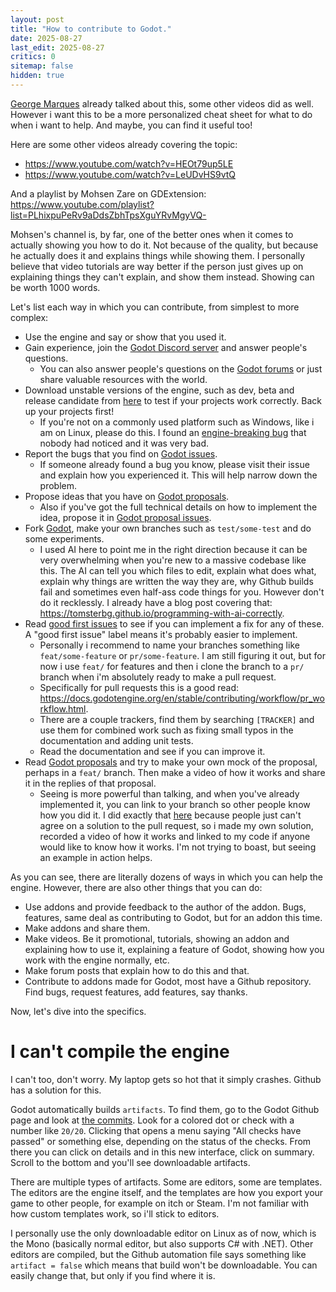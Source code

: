 ```yaml
---
layout: post
title: "How to contribute to Godot."
date: 2025-08-27
last_edit: 2025-08-27
critics: 0
sitemap: false
hidden: true
---
```


[George Marques](https://www.youtube.com/watch?v=xFaTV4xRwaU) already talked about this, some other videos did as well. However i want this to be a more personalized cheat sheet for what to do when i want to help. And maybe, you can find it useful too!

Here are some other videos already covering the topic:
- <https://www.youtube.com/watch?v=HEOt79up5LE>
- <https://www.youtube.com/watch?v=LeUDvHS9vtQ>

And a playlist by Mohsen Zare on GDExtension: <https://www.youtube.com/playlist?list=PLhixpuPeRv9aDdsZbhTpsXguYRvMgyVQ->

Mohsen's channel is, by far, one of the better ones when it comes to actually showing you how to do it. Not because of the quality, but because he actually does it and explains things while showing them. I personally believe that video tutorials are way better if the person just gives up on explaining things they can't explain, and show them instead. Showing can be worth 1000 words.

Let's list each way in which you can contribute, from simplest to more complex:

- Use the engine and say or show that you used it.
- Gain experience, join the [Godot Discord server](https://discord.gg/godotengine) and answer people's questions.
	- You can also answer people's questions on the [Godot forums](https://forum.godotengine.org/) or just share valuable resources with the world.
- Download unstable versions of the engine, such as dev, beta and release candidate from [here](https://godotengine.org/download/archive/) to test if your projects work correctly. Back up your projects first!
	- If you're not on a commonly used platform such as Windows, like i am on Linux, please do this. I found an [engine-breaking bug](https://github.com/godotengine/godot/issues/106433) that nobody had noticed and it was very bad.
- Report the bugs that you find on [Godot issues](https://github.com/godotengine/godot/issues).
	- If someone already found a bug you know, please visit their issue and explain how you experienced it. This will help narrow down the problem.
- Propose ideas that you have on [Godot proposals](https://github.com/godotengine/godot-proposals/discussions).
	- Also if you've got the full technical details on how to implement the idea, propose it in [Godot proposal issues](https://github.com/godotengine/godot-proposals/issues).
- Fork [Godot](https://github.com/godotengine/godot), make your own branches such as `test/some-test` and do some experiments.
	- I used AI here to point me in the right direction because it can be very overwhelming when you're new to a massive codebase like this. The AI can tell you which files to edit, explain what does what, explain why things are written the way they are, why Github builds fail and sometimes even half-ass code things for you. However don't do it recklessly. I already have a blog post covering that: <https://tomsterbg.github.io/programming-with-ai-correctly>.
- Read [good first issues](https://github.com/godotengine/godot/issues?q=is%3Aissue%20state%3Aopen%20label%3A%22good%20first%20issue%22) to see if you can implement a fix for any of these. A "good first issue" label means it's probably easier to implement.
	- Personally i recommend to name your branches something like `feat/some-feature` or `pr/some-feature`. I am still figuring it out, but for now i use `feat/` for features and then i clone the branch to a `pr/` branch when i'm absolutely ready to make a pull request.
	- Specifically for pull requests this is a good read: <https://docs.godotengine.org/en/stable/contributing/workflow/pr_workflow.html>.
	- There are a couple trackers, find them by searching `[TRACKER]` and use them for combined work such as fixing small typos in the documentation and adding unit tests.
	- Read the documentation and see if you can improve it.
- Read [Godot proposals](https://github.com/godotengine/godot-proposals/discussions) and try to make your own mock of the proposal, perhaps in a `feat/` branch. Then make a video of how it works and share it in the replies of that proposal.
	- Seeing is more powerful than talking, and when you've already implemented it, you can link to your branch so other people know how you did it. I did exactly that [here](https://github.com/godotengine/godot/pull/92039) because people just can't agree on a solution to the pull request, so i made my own solution, recorded a video of how it works and linked to my code if anyone would like to know how it works. I'm not trying to boast, but seeing an example in action helps.

As you can see, there are literally dozens of ways in which you can help the engine. However, there are also other things that you can do:

- Use addons and provide feedback to the author of the addon. Bugs, features, same deal as contributing to Godot, but for an addon this time.
- Make addons and share them.
- Make videos. Be it promotional, tutorials, showing an addon and explaining how to use it, explaining a feature of Godot, showing how you work with the engine normally, etc.
- Make forum posts that explain how to do this and that.
- Contribute to addons made for Godot, most have a Github repository. Find bugs, request features, add features, say thanks.

Now, let's dive into the specifics.

# I can't compile the engine

I can't too, don't worry. My laptop gets so hot that it simply crashes. Github has a solution for this.

Godot automatically builds `artifacts`. To find them, go to the Godot Github page and look at [the commits](https://github.com/godotengine/godot/commits/master/). Look for a colored dot or check with a number like `20/20`. Clicking that opens a menu saying "All checks have passed" or something else, depending on the status of the checks. From there you can click on details and in this new interface, click on summary. Scroll to the bottom and you'll see downloadable artifacts.

There are multiple types of artifacts. Some are editors, some are templates. The editors are the engine itself, and the templates are how you export your game to other people, for example on itch or Steam. I'm not familiar with how custom templates work, so i'll stick to editors.

I personally use the only downloadable editor on Linux as of now, which is the Mono (basically normal editor, but also supports C# with .NET). Other editors are compiled, but the Github automation file says something like `artifact = false` which means that build won't be downloadable. You can easily change that, but only if you find where it is.
